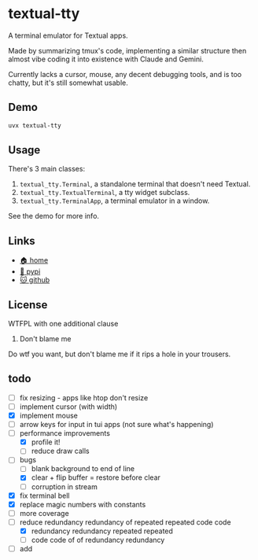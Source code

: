 # textual-tty

A terminal emulator for Textual apps.

Made by summarizing tmux's code, implementing a similar structure then almost
vibe coding it into existence with Claude and Gemini.

Currently lacks a cursor, mouse, any decent debugging tools, and is too chatty,
but it's still somewhat usable.

## Demo

```bash
uvx textual-tty
```

## Usage

There's 3 main classes:

1. `textual_tty.Terminal`, a standalone terminal that doesn't need Textual.
2. `textual_tty.TextualTerminal`, a tty widget subclass.
3. `textual_tty.TerminalApp`, a terminal emulator in a window.

See the demo for more info.

## Links

* [🏠 home](https://bitplane.net/dev/python/textual-tty)
* [🐍 pypi](https://pypi.org/project/textual-tty)
* [🐱 github](https://github.com/bitplane/textual-tty)

## License

WTFPL with one additional clause

1. Don't blame me

Do wtf you want, but don't blame me if it rips a hole in your trousers.

## todo

- [ ] fix resizing - apps like htop don't resize
- [ ] implement cursor (with width)
- [x] implement mouse
- [ ] arrow keys for input in tui apps (not sure what's happening)
- [ ] performance improvements
  - [x] profile it!
  - [ ] reduce draw calls
- [ ] bugs
  - [ ] blank background to end of line
  - [x] clear + flip buffer = restore before clear
  - [ ] corruption in stream
- [x] fix terminal bell
- [x] replace magic numbers with constants
- [ ] more coverage
- [ ] reduce redundancy redundancy of repeated repeated code code
  - [x] redundancy redundancy repeated repeated
  - [ ] code code of of redundancy redundancy
- [ ] add
